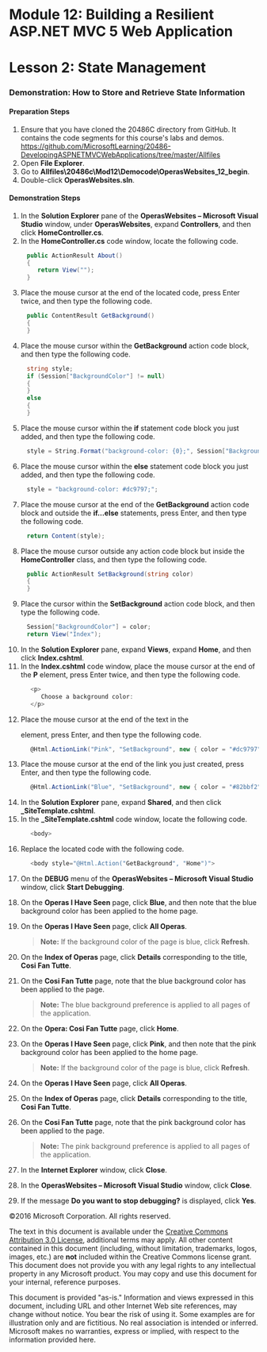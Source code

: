 # Module 12: Building a Resilient ASP.NET MVC 5 Web Application

# Lesson 2: State Management

### Demonstration: How to Store and Retrieve State Information

#### Preparation Steps

1.	Ensure that you have cloned the 20486C directory from GitHub. It contains the code segments for this course's labs and demos. https://github.com/MicrosoftLearning/20486-DevelopingASPNETMVCWebApplications/tree/master/Allfiles
2.  Open **File Explorer**.
3.	Go to **Allfiles\20486c\Mod12\Democode\OperasWebsites_12_begin**.
4.	Double-click **OperasWebsites.sln**.

#### Demonstration Steps

1. In the **Solution Explorer** pane of the **OperasWebsites – Microsoft Visual Studio** window, under **OperasWebsites**, expand **Controllers**, and then click **HomeController.cs**.
2. In the **HomeController.cs** code window, locate the following code.

  ```cs
       public ActionResult About()
       {
          return View("");
       }
```
3. Place the mouse cursor at the end of the located code, press Enter twice, and then type the following code.

  ```cs
       public ContentResult GetBackground()
       {
       }
```
4. Place the mouse cursor within the **GetBackground** action code block, and then type the following code.

  ```cs
       string style;
       if (Session["BackgroundColor"] != null)
       {
       }
       else
       {
       }
```
5. Place the mouse cursor within the **if** statement code block you just added, and then type the following code.

  ```cs
       style = String.Format("background-color: {0};", Session["BackgroundColor"]);
```
6. Place the mouse cursor within the **else** statement code block you just added, and then type the following code.

  ```cs
       style = "background-color: #dc9797;";
```
7. Place the mouse cursor at the end of the **GetBackground** action code block and outside the **if…else** statements, press Enter, and then type the following code.

  ```cs
       return Content(style);
```
8. Place the mouse cursor outside any action code block but inside the **HomeController** class, and then type the following code.

  ```cs
       public ActionResult SetBackground(string color)
       {
       }
```
9. Place the cursor within the **SetBackground** action code block, and then type the following code.

  ```cs
       Session["BackgroundColor"] = color;
       return View("Index");
```
10. In the **Solution Explorer** pane, expand **Views**, expand **Home**, and then click **Index.cshtml**.
11. In the **Index.cshtml** code window, place the mouse cursor at the end of the **P** element, press Enter twice, and then type the following code.

  ```cs
        <p>
           Choose a background color:
        </p>
```
12. Place the mouse cursor at the end of the text in the **</P>** element, press Enter, and then type the following code.

  ```cs
        @Html.ActionLink("Pink", "SetBackground", new { color = "#dc9797"})
```
13. Place the mouse cursor at the end of the link you just created, press Enter, and then type the following code.

  ```cs
        @Html.ActionLink("Blue", "SetBackground", new { color = "#82bbf2"})
```
14. In the **Solution Explorer** pane, expand **Shared**, and then click **_SiteTemplate.cshtml**.
15. In the **_SiteTemplate.cshtml** code window, locate the following code.

  ```cs
        <body>
```
16. Replace the located code with the following code.

  ```cs
        <body style="@Html.Action("GetBackground", "Home")">
```
17. On the **DEBUG** menu of the **OperasWebsites – Microsoft Visual Studio** window, click **Start Debugging**.
18. On the **Operas I Have Seen** page, click **Blue**, and then note that the blue background color has been applied to the home page.
19. On the **Operas I Have Seen** page, click **All Operas**.

    >**Note:** If the background color of the page is blue, click **Refresh**.

20. On the **Index of Operas** page, click **Details** corresponding to the title, **Cosi Fan Tutte**.
21. On the **Cosi Fan Tutte** page, note that the blue background color has been applied to the page.

    >**Note:** The blue background preference is applied to all pages of the application.

22. On the **Opera: Cosi Fan Tutte** page, click **Home**.
23. On the **Operas I Have Seen** page, click **Pink**, and then note that the pink background color has been applied to the home page.

    >**Note:** If the background color of the page is blue, click **Refresh**.

24. On the **Operas I Have Seen** page, click **All Operas**.
25. On the **Index of Operas** page, click **Details** corresponding to the title, **Cosi Fan Tutte**.
26. On the **Cosi Fan Tutte** page, note that the pink background color has been applied to the page.

    >**Note:** The pink background preference is applied to all pages of the application.

27. In the **Internet Explorer** window, click **Close**.
28. In the **OperasWebsites – Microsoft Visual Studio** window, click **Close**.
29. If the message **Do you want to stop debugging?** is displayed, click **Yes**.

©2016 Microsoft Corporation. All rights reserved.

The text in this document is available under the  [Creative Commons Attribution 3.0 License](https://creativecommons.org/licenses/by/3.0/legalcode), additional terms may apply. All other content contained in this document (including, without limitation, trademarks, logos, images, etc.) are  **not**  included within the Creative Commons license grant. This document does not provide you with any legal rights to any intellectual property in any Microsoft product. You may copy and use this document for your internal, reference purposes.

This document is provided &quot;as-is.&quot; Information and views expressed in this document, including URL and other Internet Web site references, may change without notice. You bear the risk of using it. Some examples are for illustration only and are fictitious. No real association is intended or inferred. Microsoft makes no warranties, express or implied, with respect to the information provided here. 
